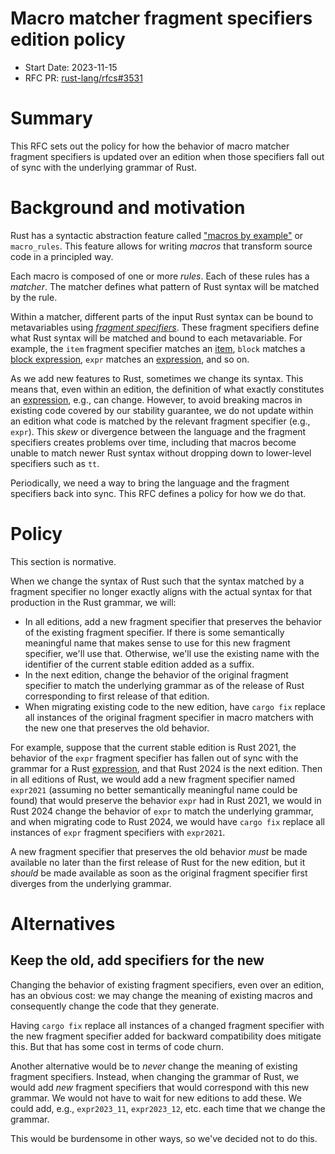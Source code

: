 # Macro matcher fragment specifiers edition policy

- Start Date: 2023-11-15
- RFC PR: [rust-lang/rfcs#3531](https://github.com/rust-lang/rfcs/pull/3531)

# Summary

This RFC sets out the policy for how the behavior of macro matcher fragment specifiers is updated over an edition when those specifiers fall out of sync with the underlying grammar of Rust.

# Background and motivation

Rust has a syntactic abstraction feature called ["macros by example"][] or `macro_rules`.  This feature allows for writing *macros* that transform source code in a principled way.

Each macro is composed of one or more *rules*.  Each of these rules has a *matcher*.  The matcher defines what pattern of Rust syntax will be matched by the rule.

Within a matcher, different parts of the input Rust syntax can be bound to metavariables using *[fragment specifiers][]*.  These fragment specifiers define what Rust syntax will be matched and bound to each metavariable.  For example, the `item` fragment specifier matches an [item][], `block` matches a [block expression][], `expr` matches an [expression][], and so on.

As we add new features to Rust, sometimes we change its syntax.  This means that, even within an edition, the definition of what exactly constitutes an [expression][], e.g., can change.  However, to avoid breaking macros in existing code covered by our stability guarantee, we do not update within an edition what code is matched by the relevant fragment specifier (e.g., `expr`).  This *skew* or divergence between the language and the fragment specifiers creates problems over time, including that macros become unable to match newer Rust syntax without dropping down to lower-level specifiers such as `tt`.

Periodically, we need a way to bring the language and the fragment specifiers back into sync.  This RFC defines a policy for how we do that.

["macros by example"]: https://doc.rust-lang.org/reference/macros-by-example.html
[block expression]: https://doc.rust-lang.org/reference/expressions/block-expr.html
[expression]: https://doc.rust-lang.org/reference/expressions.html
[fragment specifiers]: https://doc.rust-lang.org/reference/macros-by-example.html#metavariables
[item]: https://doc.rust-lang.org/reference/items.html

# Policy

This section is normative.

When we change the syntax of Rust such that the syntax matched by a fragment specifier no longer exactly aligns with the actual syntax for that production in the Rust grammar, we will:

- In all editions, add a new fragment specifier that preserves the behavior of the existing fragment specifier.  If there is some semantically meaningful name that makes sense to use for this new fragment specifier, we'll use that.  Otherwise, we'll use the existing name with the identifier of the current stable edition added as a suffix.
- In the next edition, change the behavior of the original fragment specifier to match the underlying grammar as of the release of Rust corresponding to first release of that edition.
- When migrating existing code to the new edition, have `cargo fix` replace all instances of the original fragment specifier in macro matchers with the new one that preserves the old behavior.

For example, suppose that the current stable edition is Rust 2021, the behavior of the `expr` fragment specifier has fallen out of sync with the grammar for a Rust [expression][], and that Rust 2024 is the next edition.  Then in all editions of Rust, we would add a new fragment specifier named `expr2021` (assuming no better semantically meaningful name could be found) that would preserve the behavior `expr` had in Rust 2021, we would in Rust 2024 change the behavior of `expr` to match the underlying grammar, and when migrating code to Rust 2024, we would have `cargo fix` replace all instances of `expr` fragment specifiers with `expr2021`.

A new fragment specifier that preserves the old behavior *must* be made available no later than the first release of Rust for the new edition, but it *should* be made available as soon as the original fragment specifier first diverges from the underlying grammar.

# Alternatives

## Keep the old, add specifiers for the new

Changing the behavior of existing fragment specifiers, even over an edition, has an obvious cost: we may change the meaning of existing macros and consequently change the code that they generate.

Having `cargo fix` replace all instances of a changed fragment specifier with the new fragment specifier added for backward compatibility does mitigate this.  But that has some cost in terms of code churn.

Another alternative would be to *never* change the meaning of existing fragment specifiers.  Instead, when changing the grammar of Rust, we would add *new* fragment specifiers that would correspond with this new grammar.  We would not have to wait for new editions to add these.  We could add, e.g., `expr2023_11`, `expr2023_12`, etc. each time that we change the grammar.

This would be burdensome in other ways, so we've decided not to do this.

